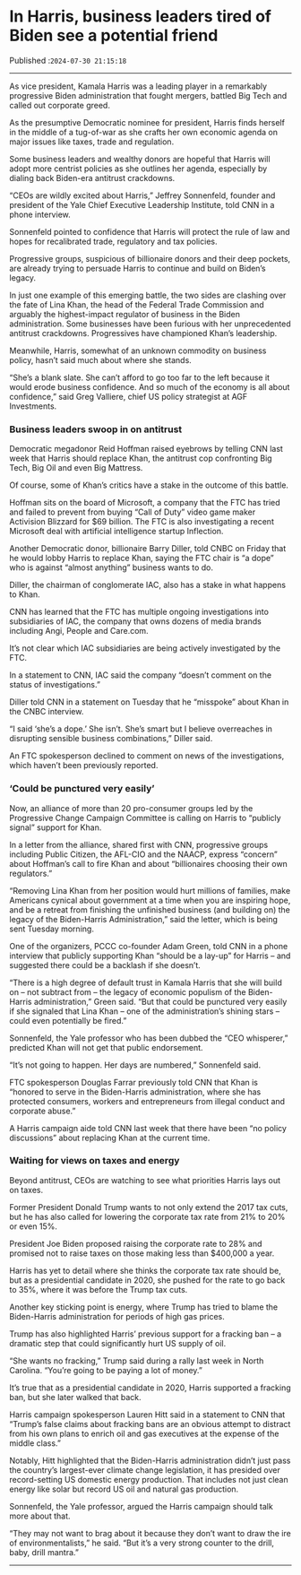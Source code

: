 # In Harris, business leaders tired of Biden see a potential friend

Published :`2024-07-30 21:15:18`

---

As vice president, Kamala Harris was a leading player in a remarkably  progressive Biden administration that fought mergers, battled Big Tech and called out corporate greed.

As the presumptive Democratic nominee for president, Harris finds herself in the middle of a tug-of-war as she crafts her own economic agenda on major issues like taxes, trade and regulation.

Some business leaders and wealthy donors are hopeful that Harris will adopt more centrist policies as she outlines her agenda, especially by dialing back Biden-era antitrust crackdowns.

“CEOs are wildly excited about Harris,” Jeffrey Sonnenfeld, founder and president of the Yale Chief Executive Leadership Institute, told CNN in a phone interview.

Sonnenfeld pointed to confidence that Harris will protect the rule of law and hopes for recalibrated trade, regulatory and tax policies.

Progressive groups, suspicious of billionaire donors and their deep pockets, are already trying to persuade Harris to continue and build on Biden’s legacy.

In just one example of this emerging battle, the two sides are clashing over the fate of Lina Khan, the head of the Federal Trade Commission and arguably the highest-impact regulator of business in the Biden administration. Some businesses have been furious with her unprecedented antitrust crackdowns. Progressives have championed Khan’s leadership.

Meanwhile, Harris, somewhat of an unknown commodity on business policy, hasn’t said much about where she stands.

“She’s a blank slate. She can’t afford to go too far to the left because it would erode business confidence. And so much of the economy is all about confidence,” said Greg Valliere, chief US policy strategist at AGF Investments.

### Business leaders swoop in on antitrust

Democratic megadonor Reid Hoffman raised eyebrows by telling CNN last week that Harris should replace Khan, the antitrust cop confronting Big Tech, Big Oil and even Big Mattress.

Of course, some of Khan’s critics have a stake in the outcome of this battle.

Hoffman sits on the board of Microsoft, a company that the FTC has tried and failed to prevent from buying “Call of Duty” video game maker Activision Blizzard for $69 billion. The FTC is also investigating a recent Microsoft deal with artificial intelligence startup Inflection.

Another Democratic donor, billionaire Barry Diller, told CNBC on Friday that he would lobby Harris to replace Khan, saying the FTC chair is “a dope” who is against “almost anything” business wants to do.

Diller, the chairman of conglomerate IAC, also has a stake in what happens to Khan.

CNN has learned that the FTC has multiple ongoing investigations into subsidiaries of IAC, the company that owns dozens of media brands including Angi, People and Care.com.

It’s not clear which IAC subsidiaries are being actively investigated by the FTC.

In a statement to CNN, IAC said the company “doesn’t comment on the status of investigations.”

Diller told CNN in a statement on Tuesday that he “misspoke” about Khan in the CNBC interview.

“I said ‘she’s a dope.’ She isn’t. She’s smart but I believe overreaches in disrupting sensible business combinations,” Diller said.

An FTC spokesperson declined to comment on news of the investigations, which haven’t been previously reported.

### ‘Could be punctured very easily’

Now, an alliance of more than 20 pro-consumer groups led by the Progressive Change Campaign Committee is calling on Harris to “publicly signal” support for Khan.

In a letter from the alliance, shared first with CNN, progressive groups including Public Citizen, the AFL-CIO and the NAACP, express “concern” about Hoffman’s call to fire Khan and about “billionaires choosing their own regulators.”

“Removing Lina Khan from her position would hurt millions of families, make Americans cynical about government at a time when you are inspiring hope, and be a retreat from finishing the unfinished business (and building on) the legacy of the Biden-Harris Administration,” said the letter, which is being sent Tuesday morning.

One of the organizers, PCCC co-founder Adam Green, told CNN in a phone interview that publicly supporting Khan “should be a lay-up” for Harris – and suggested there could be a backlash if she doesn’t.

“There is a high degree of default trust in Kamala Harris that she will build on – not subtract from – the legacy of economic populism of the Biden-Harris administration,” Green said. “But that could be punctured very easily if she signaled that Lina Khan – one of the administration’s shining stars – could even potentially be fired.”

Sonnenfeld, the Yale professor who has been dubbed the “CEO whisperer,” predicted Khan will not get that public endorsement.

“It’s not going to happen. Her days are numbered,” Sonnenfeld said.

FTC spokesperson Douglas Farrar previously told CNN that Khan is “honored to serve in the Biden-Harris administration, where she has protected consumers, workers and entrepreneurs from illegal conduct and corporate abuse.”

A Harris campaign aide told CNN last week that there have been “no policy discussions” about replacing Khan at the current time.

### Waiting for views on taxes and energy

Beyond antitrust, CEOs are watching to see what priorities Harris lays out on taxes.

Former President Donald Trump wants to not only extend the 2017 tax cuts, but he has also called for lowering the corporate tax rate from 21% to 20% or even 15%.

President Joe Biden proposed raising the corporate rate to 28% and promised not to raise taxes on those making less than $400,000 a year.

Harris has yet to detail where she thinks the corporate tax rate should be, but as a presidential candidate in 2020, she pushed for the rate to go back to 35%, where it was before the Trump tax cuts.

Another key sticking point is energy, where Trump has tried to blame the Biden-Harris administration for periods of high gas prices.

Trump has also highlighted Harris’ previous support for a fracking ban – a dramatic step that could significantly hurt US supply of oil.

“She wants no fracking,” Trump said during a rally last week in North Carolina. “You’re going to be paying a lot of money.”

It’s true that as a presidential candidate in 2020, Harris supported a fracking ban, but she later walked that back.

Harris campaign spokesperson Lauren Hitt said in a statement to CNN that “Trump’s false claims about fracking bans are an obvious attempt to distract from his own plans to enrich oil and gas executives at the expense of the middle class.”

Notably, Hitt highlighted that the Biden-Harris administration didn’t just pass the country’s largest-ever climate change legislation, it has presided over record-setting US domestic energy production. That includes not just clean energy like solar but record US oil and natural gas production.

Sonnenfeld, the Yale professor, argued the Harris campaign should talk more about that.

“They may not want to brag about it because they don’t want to draw the ire of environmentalists,” he said. “But it’s a very strong counter to the drill, baby, drill mantra.”

---

